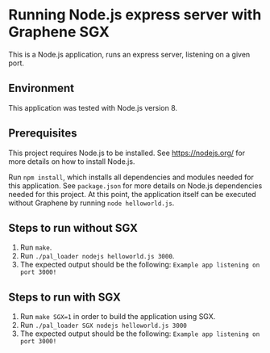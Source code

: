 # Running Node.js express server with Graphene SGX

This is a Node.js application, runs an express server, listening on a given port.

## Environment

This application was tested with Node.js version 8.

## Prerequisites

This project requires Node.js to be installed.
See https://nodejs.org/ for more details on how to install Node.js.

Run `npm install`, which installs all dependencies and modules needed for this application. See
`package.json` for more details on Node.js dependencies needed for this project. At this point, the
application itself can be executed without Graphene by running `node helloworld.js`.

## Steps to run without SGX

1. Run `make`.
2. Run `./pal_loader nodejs helloworld.js 3000`.
3. The expected output should be the following: `Example app listening on port 3000!`

## Steps to run with SGX

1. Run `make SGX=1` in order to build the application using SGX.
2. Run `./pal_loader SGX nodejs helloworld.js 3000`
3. The expected output should be the following: `Example app listening on port 3000!`
